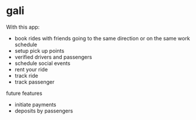 # gali
With this app:
- book rides with friends going to the same direction or on the same work schedule
- setup pick up points
- verified drivers and passengers
- schedule social events
- rent your ride 
- track ride
- track passenger


future features
- initiate payments
- deposits by passengers


